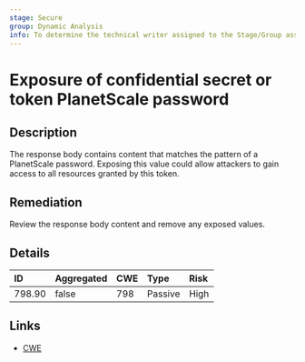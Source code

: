 ```yaml
---
stage: Secure
group: Dynamic Analysis
info: To determine the technical writer assigned to the Stage/Group associated with this page, see https://about.gitlab.com/handbook/engineering/ux/technical-writing/#assignments
---
```


# Exposure of confidential secret or token PlanetScale password

## Description

The response body contains content that matches the pattern of a PlanetScale password.
Exposing this value could allow attackers to gain access to all resources granted by this token.

## Remediation

Review the response body content and remove any exposed values.

## Details

| ID | Aggregated | CWE | Type | Risk |
|:---|:--------|:--------|:--------|:--------|
| 798.90 | false | 798 | Passive | High |

## Links

- [CWE](https://cwe.mitre.org/data/definitions/798.html)
